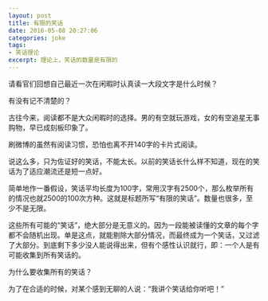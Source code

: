 ```yaml
---
layout: post
title: 有限的笑话
date: 2016-05-08 20:27:06
categories: joke
tags: 
- 笑话理论
excerpt: 理论上，笑话的数量是有限的
---
```


请看官们回想自己最近一次在闲暇时认真读一大段文字是什么时候？

有没有记不清楚的？

古往今来，阅读都不是大众闲暇时的选择。男的有空就玩游戏，女的有空追星无事购物，早已成刻板印象了。

刷微博的虽然有阅读习惯，恐怕也离不开140字的卡片式阅读。

说这么多，只为佐证好的笑话，不能太长。以前的笑话长什么样不知道，现在的笑话为了适应潮流还是短一点好。

简单地作一番假设，笑话平均长度为100字，常用汉字有2500个，那么枚举所有的情况也就2500的100次方种。这就是标题所写“有限的笑话”。数量也很多，至少不是无限。

这些所有可能的“笑话”，绝大部分是无意义的。因为一段能被读懂的文章的每个字都不会随机出现。单是这点，就能剔除大部分情况，而最终成为一个笑话，又过滤了大部分。到底剩下多少没人能说得出来，但有个感性认识就行，即：一个人是有可能收集到所有笑话的。

为什么要收集所有的笑话？

为了在合适的时候，对某个感到无聊的人说：“我讲个笑话给你听吧！”